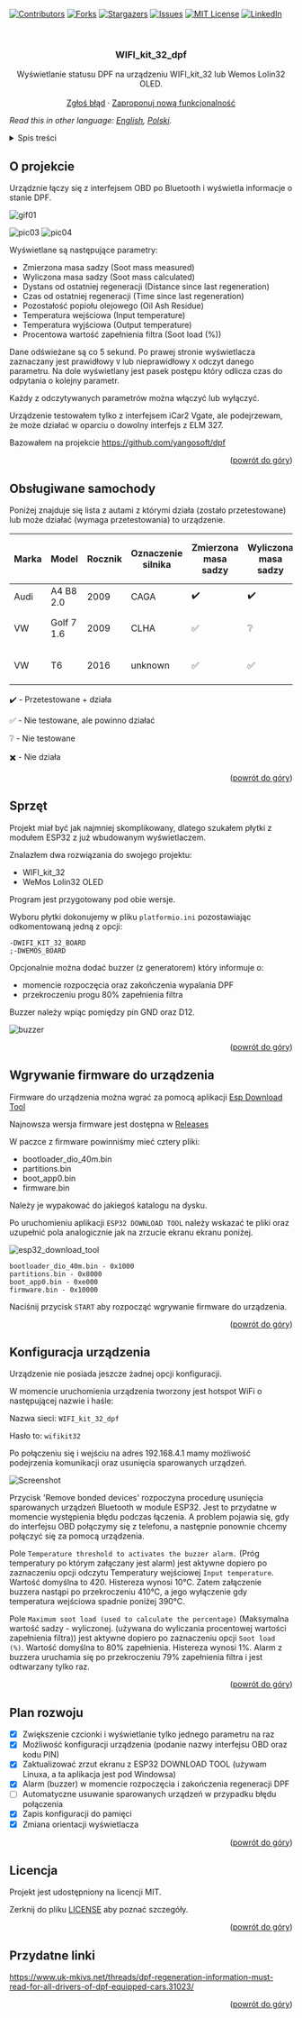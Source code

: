 <div id="top"></div>

[![Contributors][contributors-shield]][contributors-url]
[![Forks][forks-shield]][forks-url]
[![Stargazers][stars-shield]][stars-url]
[![Issues][issues-shield]][issues-url]
[![MIT License][license-shield]][license-url]
[![LinkedIn][linkedin-shield]][linkedin-url]

<br />
<div align="center">

<h3 align="center">WIFI_kit_32_dpf</h3>

  <p align="center">
    Wyświetlanie statusu DPF na urządzeniu WIFI_kit_32 lub Wemos Lolin32 OLED.
    <br />
    <br />
    <a href="https://github.com/blizniukp/WIFI_kit_32_dpf/issues">Zgłoś błąd</a>
    ·
    <a href="https://github.com/blizniukp/WIFI_kit_32_dpf/issues">Zaproponuj nową funkcjonalność</a>
  </p>
</div>

*Read this in other language: [English](README.md), [Polski](README.pl.md).*

<details>
  <summary>Spis treści</summary>
  <ol>
    <li><a href="#o-projekcie">O projekcie</a></li>
    <li><a href="#obslugiwane-samochody">Obsługiwane samochody</a></li>
    <li><a href="#sprzęt">Sprzęt</a></li>
    <li><a href="#wgrywanie-firmware-do-urządzenia">Wgrywanie firmware do urządzenia</a></li>
    <li><a href="#konfiguracja-urządzenia">Konfiguracja urządzenia</a></li>
    <li><a href="#plan-rozwoju">Plan rozwoju</a></li>
    <li><a href="#licencja">Licencja</a></li>
    <li><a href="#przydatne-linki">Przydatne linki</a></li>
  </ol>
</details>

<!-- ABOUT THE PROJECT -->
## O projekcie

Urządznie łączy się z interfejsem OBD po Bluetooth i wyświetla informacje o stanie DPF.

![gif01](/docs/gif01.gif)

![pic03](/docs/pic03.png)
![pic04](/docs/pic04.png)

Wyświetlane są następujące parametry:

* Zmierzona masa sadzy (Soot mass measured)
* Wyliczona masa sadzy (Soot mass calculated)
* Dystans od ostatniej regeneracji (Distance since last regeneration)
* Czas od ostatniej regeneracji (Time since last regeneration)
* Pozostałość popiołu olejowego (Oil Ash Residue)
* Temperatura wejściowa (Input temperature)
* Temperatura wyjściowa (Output temperature)
* Procentowa wartość zapełnienia filtra (Soot load (%))


Dane odświeżane są co 5 sekund. Po prawej stronie wyświetlacza zaznaczany jest prawidłowy `V` lub nieprawidłowy `X` odczyt danego parametru.
Na dole wyświetlany jest pasek postępu który odlicza czas do odpytania o kolejny parametr.

Każdy z odczytywanych parametrów można włączyć lub wyłączyć.

Urządzenie testowałem tylko z interfejsem iCar2 Vgate, ale podejrzewam, że może działać w oparciu o dowolny interfejs z ELM 327.

Bazowałem na projekcie https://github.com/yangosoft/dpf

<p align="right">(<a href="#top">powrót do góry</a>)</p>

## Obsługiwane samochody

Poniżej znajduje się lista z autami z którymi działa (zostało przetestowane) lub może działać (wymaga przetestowania) to urządzenie.

|  Marka |  Model      | Rocznik | Oznaczenie silnika | Zmierzona masa sadzy | Wyliczona masa sadzy | Dystans od ostatniej regeneracji | Czas od ostatniej regeneracji | Temperatura wejściowa | Temperatura wyjściowa | Pozostałość popiołu olejowego    | Procentowa wartość zapełnienia filtra (%)      |  Link         |
| ------ | ----------- | ------  | ------------------ | -------------------- | -------------------- | ----------------------------- | --------------------- | -----------------  | ------------------ | ---------------    | -------------      | ------------- |
|  Audi  |  A4 B8 2.0  |  2009   |       CAGA         | :heavy_check_mark:   | :heavy_check_mark:   | :heavy_check_mark:            | :heavy_check_mark:    | :heavy_check_mark: | :heavy_check_mark: | :heavy_check_mark: | :heavy_check_mark: |     -         |
|  VW    |  Golf 7 1.6 |  2009   |       CLHA         | :white_check_mark:   | :grey_question:      | :grey_question:               | :grey_question:       | :grey_question:    | :grey_question:    | :white_check_mark: | :white_check_mark: | https://forums.tdiclub.com/index.php?threads/reading-soot-level-with-torque.464119/page-5 |
|  VW    |  T6         |  2016   |      unknown       | :white_check_mark:   | :white_check_mark:   | :white_check_mark:            | :white_check_mark:    | :white_check_mark: | :white_check_mark: | :white_check_mark: | :white_check_mark: | https://www.t6forum.com/threads/vw-t6-custom-pid-codes-for-dpf.33964/ |


:heavy_check_mark: - Przetestowane + działa

:white_check_mark: - Nie testowane, ale powinno działać

:grey_question: - Nie testowane

:heavy_multiplication_x: - Nie działa

<p align="right">(<a href="#top">powrót do góry</a>)</p>

## Sprzęt

Projekt miał być jak najmniej skomplikowany, dlatego szukałem płytki z modułem ESP32 z już wbudowanym wyświetlaczem.

Znalazłem dwa rozwiązania do swojego projektu:
* WIFI_kit_32 
* WeMos Lolin32 OLED

Program jest przygotowany pod obie wersje.

Wyboru płytki dokonujemy w pliku `platformio.ini` pozostawiając odkomentowaną jedną z opcji:

```
-DWIFI_KIT_32_BOARD
;-DWEMOS_BOARD
```

Opcjonalnie można dodać buzzer (z generatorem) który informuje o:
- momencie rozpoczęcia oraz zakończenia wypalania DPF
- przekroczeniu progu 80% zapełnienia filtra

Buzzer należy wpiąc pomiędzy pin GND oraz D12.

![buzzer](/docs/buzzer.png)

<p align="right">(<a href="#top">powrót do góry</a>)</p>

## Wgrywanie firmware do urządzenia

Firmware do urządzenia można wgrać za pomocą aplikacji [Esp Download Tool](https://www.espressif.com/en/support/download/other-tools)


Najnowsza wersja firmware jest dostępna w [Releases](https://github.com/blizniukp/WIFI_kit_32_dpf/releases)


W paczce z firmware powinniśmy mieć cztery pliki:
- bootloader_dio_40m.bin
- partitions.bin
- boot_app0.bin
- firmware.bin

Należy je wypakować do jakiegoś katalogu na dysku.

Po uruchomieniu aplikacji `ESP32 DOWNLOAD TOOL` należy wskazać te pliki oraz uzupełnić pola analogicznie jak na zrzucie ekranu ekranu poniżej.

![esp32_download_tool](/docs/esp32_download_tool.png)

```
bootloader_dio_40m.bin - 0x1000
partitions.bin - 0x8000
boot_app0.bin - 0xe000
firmware.bin - 0x10000
```

Naciśnij przycisk `START` aby rozpocząć wgrywanie firmware do urządzenia.

<p align="right">(<a href="#top">powrót do góry</a>)</p>


## Konfiguracja urządzenia

Urządzenie nie posiada jeszcze żadnej opcji konfiguracji.

W momencie uruchomienia urządzenia tworzony jest hotspot WiFi o następującej nazwie i haśle:

Nazwa sieci: `WIFI_kit_32_dpf`

Hasło to: `wifikit32`

Po połączeniu się i wejściu na adres 192.168.4.1 mamy możliwość podejrzenia komunikacji oraz usunięcia sparowanych urządzeń.

![Screenshot](docs/esp_website.jpg)


Przycisk 'Remove bonded devices' rozpoczyna procedurę usunięcia sparowanych urządzeń Bluetooth w module ESP32.
Jest to przydatne w momencie występienia błędu podczas łączenia. A problem pojawia się, gdy do interfejsu OBD połączymy się z telefonu, a następnie ponownie chcemy połączyć się za pomocą urządzenia.

Pole `Temperature threshold to activates the buzzer alarm.` (Próg temperatury po którym załączany jest alarm) jest aktywne dopiero po zaznaczeniu opcji odczytu Temperatury wejściowej `Input temperature`.
Wartość domyślna to 420. Histereza wynosi 10°C. Zatem załączenie buzzera nastąpi po przekroczeniu 410°C, a jego wyłączenie gdy temperatura wejściowa spadnie poniżej 390°C.

Pole `Maximum soot load (used to calculate the percentage)` (Maksymalna wartość sadzy - wyliczonej. (używana do wyliczania procentowej wartości zapełnienia filtra)) jest aktywne dopiero po zaznaczeniu opcji `Soot load (%)`. Wartość domyślna to 80% zapełnienia. Histereza wynosi 1%.
Alarm z buzzera uruchamia się po przekroczeniu 79% zapełnienia filtra i jest odtwarzany tylko raz.

<p align="right">(<a href="#top">powrót do góry</a>)</p>

## Plan rozwoju

- [x] Zwiększenie czcionki i wyświetlanie tylko jednego parametru na raz
- [x] Możliwość konfiguracji urządzenia (podanie nazwy interfejsu OBD oraz kodu PIN)
- [x] Zaktualizować zrzut ekranu z ESP32 DOWNLOAD TOOL (używam Linuxa, a ta aplikacja jest pod Windowsa)
- [x] Alarm (buzzer) w momencie rozpoczęcia i zakończenia regeneracji DPF
- [ ] Automatyczne usuwanie sparowanych urządzeń w przypadku błędu połączenia
- [x] Zapis konfiguracji do pamięci
- [x] Zmiana orientacji wyświetlacza

<p align="right">(<a href="#top">powrót do góry</a>)</p>

## Licencja

Projekt jest udostępniony na licencji MIT. 

Zerknij do pliku [LICENSE](LICENSE) aby poznać szczegóły.

<p align="right">(<a href="#top">powrót do góry</a>)</p>


## Przydatne linki

https://www.uk-mkivs.net/threads/dpf-regeneration-information-must-read-for-all-drivers-of-dpf-equipped-cars.31023/

<p align="right">(<a href="#top">powrót do góry</a>)</p>

<!-- MARKDOWN LINKS & IMAGES -->
<!-- https://www.markdownguide.org/basic-syntax/#reference-style-links -->
[contributors-shield]: https://img.shields.io/github/contributors/blizniukp/WIFI_kit_32_dpf.svg?style=for-the-badge
[contributors-url]: https://github.com/blizniukp/WIFI_kit_32_dpf/graphs/contributors
[forks-shield]: https://img.shields.io/github/forks/blizniukp/WIFI_kit_32_dpf.svg?style=for-the-badge
[forks-url]: https://github.com/blizniukp/WIFI_kit_32_dpf/network/members
[stars-shield]: https://img.shields.io/github/stars/blizniukp/WIFI_kit_32_dpf.svg?style=for-the-badge
[stars-url]: https://github.com/blizniukp/WIFI_kit_32_dpf/stargazers
[issues-shield]: https://img.shields.io/github/issues/blizniukp/WIFI_kit_32_dpf.svg?style=for-the-badge
[issues-url]: https://github.com/blizniukp/WIFI_kit_32_dpf/issues
[license-shield]: https://img.shields.io/github/license/blizniukp/WIFI_kit_32_dpf.svg?style=for-the-badge
[license-url]: https://github.com/blizniukp/WIFI_kit_32_dpf/blob/master/LICENSE
[linkedin-shield]: https://img.shields.io/badge/-LinkedIn-black.svg?style=for-the-badge&logo=linkedin&colorB=555
[linkedin-url]: https://linkedin.com/in/paweł-bliźniuk-433535183
[product-screenshot]: images/screenshot.png
